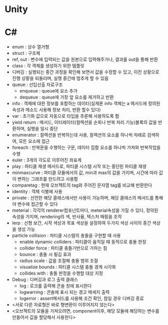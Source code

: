 # Unity
# C#
* enum : 상수 열거형
* struct : 구조체
* ref, out : 변수에 입력되는 값을 원본으로 입력해주거나, 결과를 out을 통해 반환
* class : 각 객체를 생성하기 위한 템플릿
* 디버깅 : 실행되는 중간 과정을 확인해 보면서 값을 수정할 수 있고, 이전 상황으로 진행 상황을 되돌리며, 실행 중간에 멈추게 할 수 있음
* queue : 선입선출 자료구조
    * enqueue : queue에 요소 추가
    * dequeue : queue에 가장 앞 요소를 제거하고 반환
* info : 객체에 대한 정보를 포함하는 데이터(실제론 info 객체는 a 메서드에 정의된 속성과 메소드 사용해 정보 처리, 반환 할수 있다)
* var : 초기화 값으로 자동으로 타입을 추론해 사용하도록 함
* yield return : 메서드, 이터레이터(컬렉션을 순회나 반복 처리 기능)블록의 값을 반환하며, 실행을 일시 중단
* enumerator : 컬렉션을 반복하는데 사용, 컬렉션의 요소를 하나씩 차례로 검색하여, 모든 요소에 접근
* foreach : 반복문을 수행하는 구문, 데이터 집합 요소를 하나씩 가져와 반복작업을 수행
* euler : 3개의 각도로 이루어진 좌표계
* play : 파티클 재생 메서드로, 파티클 시스템 시작 또는 중단된 파티클 재생
* minmaxcurve : 파티클 모듈에서의 값, min과 max의 값을 가지며, 시간에 따라 값이 변하는 그래프를 만드려고 사용함
* comparetag : 현재 오브젝트의 tag와 주어진 문자열 tag를 비교해 반환한다
* identity : 객체 식별에 사용
* private : 선언한 해당 클래스에서만 사용이 가능하며, 해당 클래스의 메서드를 통해야 변수에 접근할 수 있다
* meterial : 각각의 renderer컴포넌트마다, meterial속성을 가질 수 있다, 정의된 속성을 가지며, rendering의 색, 반사율, 텍스처 매핑을 조작
* lerp : 선형 보간, 시작 색상과 목표 색상을 설정하여 두가지 색상 사이의 중간 색상을 생성 가능
* particle collision : 파티클 시스템의 충돌을 구현할 때 사용
    * enable dynamic colliders : 파티클이 움직일 때 동적으로 충돌 판정
    * collider force : 파티클 충돌기반으로 가하는 힘
    * bounce : 충돌 시 튕김 효과
    * radius scale : 값을 조절해 충돌 범위 조절
    * visualize bounds : 파티클 시스템 충돌 경계 시각화
    * collides with : 충돌 판정을 수행할 대상 지정
* Debug : 디버깅과 로그 출력 클래스
    * log : 로크를 출력해 콘솔 창에 표시한다
    * logwarning : 콘솔에 표시 되는 경고 메세지 출력
    * logerror : assert메서드를 사용해 조건 확인, 참일 경우 디버깅 종료
* <서로 다른 자료형은 바로 형변환이 이루어지지 않는다>
* <오브젝트의 모듈을 가져오려면, component이후, 해당 모듈에 해당하는 변수를 만들어서 값을 할당해서 사용한다>
